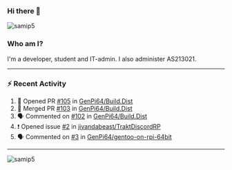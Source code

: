 ### Hi there 👋

<img src="https://komarev.com/ghpvc/?username=samip5&style=flat-square" alt="samip5" />

### Who am I?
I'm a developer, student and IT-admin. I also administer AS213021.

---
### :zap: Recent Activity
<!--START_SECTION:activity-->
1. 💪 Opened PR [#105](https://github.com/GenPi64/Build.Dist/pull/105) in [GenPi64/Build.Dist](https://github.com/GenPi64/Build.Dist)
2. 🎉 Merged PR [#103](https://github.com/GenPi64/Build.Dist/pull/103) in [GenPi64/Build.Dist](https://github.com/GenPi64/Build.Dist)
3. 🗣 Commented on [#102](https://github.com/GenPi64/Build.Dist/issues/102) in [GenPi64/Build.Dist](https://github.com/GenPi64/Build.Dist)
4. ❗️ Opened issue [#2](https://github.com/jivandabeast/TraktDiscordRP/issues/2) in [jivandabeast/TraktDiscordRP](https://github.com/jivandabeast/TraktDiscordRP)
5. 🗣 Commented on [#3](https://github.com/GenPi64/gentoo-on-rpi-64bit/issues/3) in [GenPi64/gentoo-on-rpi-64bit](https://github.com/GenPi64/gentoo-on-rpi-64bit)
<!--END_SECTION:activity-->
---

<img align="center" src="https://github-readme-stats.vercel.app/api?username=samip5&show_icons=true" alt="samip5" />
